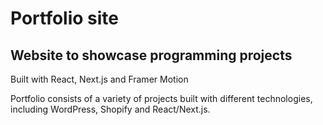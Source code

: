 # Portfolio site

## Website to showcase programming projects

Built with React, Next.js and Framer Motion

Portfolio consists of a variety of projects built with different technologies, including WordPress, Shopify and React/Next.js.
